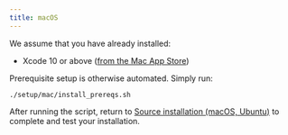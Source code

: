 ```yaml
---
title: macOS
---
```


We assume that you have already installed:

* Xcode 10 or above ([from the Mac App Store](https://itunes.apple.com/us/app/xcode/id497799835))

Prerequisite setup is otherwise automated. Simply run:

```
./setup/mac/install_prereqs.sh
```

After running the script, return to [Source installation (macOS, Ubuntu)](/from_source.html) to complete and test your
installation.
